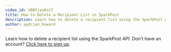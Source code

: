 ```yaml
---
video_id: VBNYjyw0sCI
title: How to Delete a Recipient List in SparkPost
description: Learn how to delete a recipient list using the SparkPost API.
author: aydrian_howard
---
```

Learn how to delete a recipient list using the SparkPost API. Don't have an account? [Click here to sign up](https://app.sparkpost.com/sign-up).
